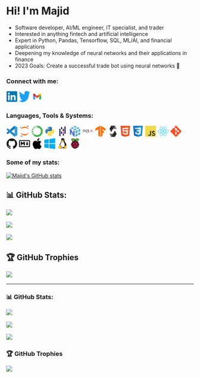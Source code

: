 # Hi! I'm Majid



* Software developer, AI/ML engineer, IT specialist, and trader
* Interested in anything fintech and artificial intelligence
* Expert in Python, Pandas, Tensorflow, SQL, ML/AI, and financial applications
* Deepening my knowledge of neural networks and their applications in finance
* 2023 Goals: Create a successful trade bot using neural networks 🤖



### Connect with me:

<a href="https://www.linkedin.com/in/majid-kouki"><img src="./imgs/linkedin-original.svg" alt="Linkedin" style="width:30px;height:30px;"></a>
<a href="https://twitter.com/MajidKouki"><img src="./imgs/twitter-original.svg" alt="Twitter" style="width:30px;height:30px;"></a>
<a href="mailto:majidkpy@gmail.com"><img src="./imgs/gmail.svg" alt="Gmail" style="width:30px;height:30px;"></a>



### Languages, Tools & Systems:

<div style="display: inline-block;">
    <img src="./imgs/vscode-original.svg" alt="Visual Studio Codes" style="width:30px;height:30px;">
    <img src="./imgs/jupyter-original.svg" alt="Jupyter" style="width:30px;height:30px;">
    <img src="./imgs/anaconda-original.svg" alt="Anaconda" style="width:30px;height:30px;">
    <img src="./imgs/python-original.svg" alt="Pyth" style="width:30px;height:30px;">
    <img src="./imgs/pandas-original.svg" alt="Pandas" style="width:30px;height:30px;">
    <img src="./imgs/numpy-original.svg" alt="NumPy" style="width:30px;height:30px;">
    <img src="./imgs/sqlalchemy-original.svg" alt="SQLAlchemy" style="width:30px;height:30px;">
    <img src="./imgs/tensorflow-original.svg" alt="Tensorflow" style="width:30px;height:30px;">
    <img src="./imgs/solidity-original.svg" alt="Solidity" style="width:30px;height:30px;">
    <img src="./imgs/html5-original.svg" alt="HTML5" style="width:30px;height:30px;">
    <img src="./imgs/css3-original.svg" alt="CSS3" style="width:30px;height:30px;">
    <img src="./imgs/javascript-original.svg" alt="JavaScript" style="width:30px;height:30px;">
    <img src="./imgs/react-original.svg" alt="React" style="width:30px;height:30px;">
    <img src="./imgs/git-original.svg" alt="Git" style="width:30px;height:30px;">
    <img src="./imgs/github-original.svg" alt="GitHub" style="width:30px;height:30px;">
    <img src="./imgs/markdown-original.svg" alt="Git" style="width:30px;height:30px;">
    <img src="./imgs/apple-original.svg" alt="Apple MacOS" style="width:30px;height:30px;">
    <img src="./imgs/windows-original.svg" alt="Microsoft Windows" style="width:30px;height:30px;">
    <img src="./imgs/linux-original.svg" alt="Linux" style="width:30px;height:30px;">
    <img src="./imgs/raspberrypi-original.svg" alt="Raspberry Pi" style="width:30px;height:30px;">
</div>



### Some of my stats:

[![Majid's GitHub stats](https://github-readme-stats.vercel.app/api?username=majidkouki&theme=buefy)](https://github.com/anuraghazra/github-readme-stats)




## 📊 GitHub Stats:

![](https://github-readme-stats.vercel.app/api?username=majidkouki&theme=transparent&hide_border=false&include_all_commits=false&count_private=true)<br/>

![](https://github-readme-streak-stats.herokuapp.com/?user=majidkouki&theme=transparent&hide_border=false)<br/>

![](https://github-readme-stats.vercel.app/api/top-langs/?username=majidkouki&theme=transparent&hide_border=false&include_all_commits=false&count_private=true&layout=compact)

## 🏆 GitHub Trophies

![](https://github-profile-trophy.vercel.app/?username=majidkouki&theme=radical&no-frame=false&no-bg=true&margin-w=4)

---

### 📊 GitHub Stats:

![](https://github-readme-stats.vercel.app/api?username=majidkouki&theme=transparent&hide_border=true&include_all_commits=false&count_private=true)<br/>

![](https://github-readme-streak-stats.herokuapp.com/?user=majidkouki&theme=transparent&hide_border=true)<br/>

![](https://github-readme-stats.vercel.app/api/top-langs/?username=majidkouki&theme=transparent&hide_border=true&include_all_commits=false&count_private=true&layout=compact)

### 🏆 GitHub Trophies

![](https://github-profile-trophy.vercel.app/?username=majidkouki&theme=radical&no-frame=true&no-bg=true&margin-w=4)
